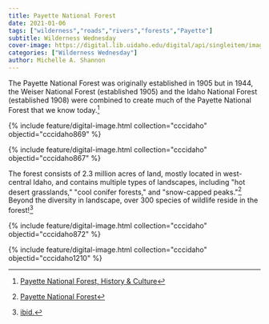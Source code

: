 ```yaml
---
title: Payette National Forest
date: 2021-01-06
tags: ["wilderness","roads","rivers","forests","Payette"]
subtitle: Wilderness Wednesday
cover-image: https://digital.lib.uidaho.edu/digital/api/singleitem/image/cccidaho/867/default.jpg?highlightTerms=
categories: ["Wilderness Wednesday"]
author: Michelle A. Shannon
---
```


The Payette National Forest was originally established in 1905 but in 1944, the Weiser National Forest (established 1905) and the Idaho National Forest (established 1908) were combined to create much of the Payette National Forest that we know today.[^1]

{% include feature/digital-image.html collection="cccidaho" objectid="cccidaho869" %}

{% include feature/digital-image.html collection="cccidaho" objectid="cccidaho867" %}

The forest consists of 2.3 million acres of land, mostly located in west-central Idaho, and contains multiple types of landscapes, including "hot desert grasslands," "cool conifer forests," and "snow-capped peaks."[^2] Beyond the diversity in landscape, over 300 species of wildlife reside in the forest![^3]

{% include feature/digital-image.html collection="cccidaho" objectid="cccidaho872" %}

{% include feature/digital-image.html collection="cccidaho" objectid="cccidaho1210" %}



[^1]: [Payette National Forest, History & Culture](https://www.fs.usda.gov/main/payette/learning/history-culture)

[^2]: [Payette National Forest](https://www.nationalforests.org/our-forests/find-a-forest/payette-national-forest)

[^3]: [ibid.](https://www.nationalforests.org/our-forests/find-a-forest/payette-national-forest)